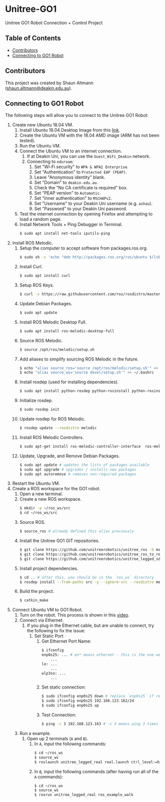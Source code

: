 # Unitree-GO1
Unitree GO1 Robot Connection + Control Project

## Table of Contents
- [Contributors](#contributors)
- [Connecting to GO1 Robot](#connecting-to-go1-robot)

## Contributors
This project was created by Shaun Altmann (shaun.altmann@deakin.edu.au).

## Connecting to GO1 Robot
The following steps will allow you to connect to the Unitree GO1 Robot:
1. Create new Ubuntu 18.04 VM.
    1. Install Ubuntu 18.04 Desktop Image from this
        [link](https://releases.ubuntu.com/18.04/).
    2. Create the Ubuntu VM with the 18.04 AMD image (ARM has not been tested).
    3. Run the Ubuntu VM.
    4. Connect the Ubuntu VM to an internet connection.
        1. If at Deakin Uni, you can use the `Guest_WiFi_Deakin` network.
        2. Connecting to `eduroam`:
            1. Set "Wi-Fi security" to `WPA & WPA2 Enterprise`.
            2. Set "Authentication" to `Protected EAP (PEAP)`.
            3. Leave "Anonymous identity" blank.
            4. Set "Domain" to `deakin.edu.au`.
            5. Check the "No CA certificate is required" box.
            6. Set "PEAP version" to `Automatic`.
            7. Set "Inner authentication" to `MSCHAPv2`.
            8. Set "Username" to your Deakin Uni username (e.g. `ashau`).
            9. Set "Password" to your Deakin Uni password.
    5. Test the internet connection by opening Firefox and attempting to
        load a random page.
    6. Install Network Tools + Ping Debugger in Terminal.
        ``` bash
        $ sudo apt install net-tools iputils-ping
        ```
2. Install ROS Melodic.
    1. Setup the computer to accept software from packages.ros.org.
        ``` bash
        $ sudo sh -c 'echo "deb http://packages.ros.org/ros/ubuntu $(lsb_release -sc) main" > /etc/apt/sources.list.d/ros-latest.list'
        ```
    2. Install Curl.
        ``` bash
        $ sudo apt install curl
        ```
    3. Setup ROS Keys.
        ``` bash
        $ curl -s https://raw.githubusercontent.com/ros/rosdistro/master/ros.asc | sudo apt-key add -
        ```
    4. Update Debian Packages.
        ``` bash
        $ sudo apt update
        ```
    5. Install ROS Melodic Desktop Full.
        ``` bash
        $ sudo apt install ros-melodic-desktop-full
        ```
    6. Source ROS Melodic.
        ``` bash
        $ source /opt/ros/melodic/setup.sh
        ```
    7. Add aliases to simplify sourcing ROS Melodic in the future.
        ``` bash
        $ echo "alias source_ros='source /opt/ros/melodic/setup.sh'" >> ~/.bashrc
        $ echo "alias source_ws='source devel/setup.sh'" >> ~/.bashrc
        ```
    8. Install rosdep (used for installing dependencies).
        ``` bash
        $ sudo apt install python-rosdep python-rosinstall python-rosinstall-generator python-wstool build-essential
        ```
    9. Initialize rosdep.
        ``` bash
        $ sudo rosdep init
        ```
    10. Update rosdep for ROS Melodic.
        ``` bash
        $ rosdep update --rosdistro melodic
        ```
    11. Install ROS Melodic Controllers.
        ``` bash
        $ sudo apt-get install ros-melodic-controller-interface  ros-melodic-gazebo-ros-control ros-melodic-joint-state-controller ros-melodic-effort-controllers ros-melodic-joint-trajectory-controller
        ```
    12. Update, Upgrade, and Remove Debian Packages.
        ``` bash
        $ sudo apt update # updates the lists of packages available
        $ sudo apt upgrade # upgrades / installs new packages
        $ sudo apt autoremove # removes non-required packages
        ```
3. Restart the Ubuntu VM.
4. Create a ROS workspace for the GO1 robot.
    1. Open a new terminal.
    2. Create a new ROS workspace.
        ``` bash
        $ mkdir -p ~/ros_ws/src
        $ cd ~/ros_ws/src
        ```
    3. Source ROS.
        ``` bash
        $ source_ros # already defined this alias previously
        ```
    4. Install the Unitree GO1 GIT repositories.
        ``` bash
        $ git clone https://github.com/unitreerobotics/unitree_ros -b master
        $ git clone https://github.com/unitreerobotics/unitree_ros_to_real -b master
        $ git clone https://github.com/unitreerobotics/unitree_legged_sdk -b go1
        ```
    5. Install project dependencies.
        ``` bash
        $ cd .. # after this, you should be in the `ros_ws` directory
        $ rosdep install --from-paths src -y --ignore-src --rosdistro melodic
        ```
    6. Build the project.
        ``` bash
        $ catkin_make
        ```
5. Connect Ubuntu VM to GO1 Robot.
    1. Turn on the robot. This process is shown in this [video](https://www.youtube.com/watch?v=VbabuAhol0E).
    2. Connect via Ethernet.
        1. If you plug in the Ethernet cable, but are unable to connect, try
            the following to fix the issue:
            1. Set Static Port
                1. Get Ethernet Port Name:
                    ``` bash
                    $ ifconfig
                    enp0s25: ... # en* means ethernet - this is the one we want
                        ...
                    lo: ...
                        ...
                    wlp3so: ...
                        ...
                    ```
                2. Set static connection:
                    ``` bash
                    $ sudo ifconfig enp0s25 down # replace `enp0s25` if required
                    $ sudo ifconfig enp0s25 192.168.123.162/24
                    $ sudo ifconfig enp0s25 up
                    ```
                3. Test Connection:
                    ``` bash
                    $ ping -c 3 192.168.123.163 # -c 3 means ping 3 times
                    ```
    <!-- 2. Connect to the Unitree GO1 robot wireless access point. -->
    3. Run a example.
        1. Open up 2 terminals (`A` and `B`).
            1. In `A`, input the following commands:
                ``` bash
                $ cd ~/ros_ws
                $ source_ws
                $ roslaunch unitree_legged_real real.launch ctrl_level:=highlevel
                ```
            2. In `B`, input the following commands (after having run all of
                the `A` commands):
                ``` bash
                $ cd ~/ros_ws
                $ source_ws
                $ rosrun unitree_legged_real ros_example_walk
                ```
